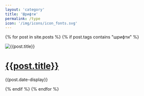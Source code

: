 ```yaml
---
layout: 'category'
title: 'Шрифти'
permalink: /type
icon: '/img/icons/icon_fonts.svg'
---
```


<div class="mainProjectsContainer">

  {% for post in site.posts %}
  {% if post.tags contains "шрифти" %}
  <div class="mainProjectCard">
    <div class="previewWrap"><img src="{{post.preview-image}}" alt="{{post.title}}" class="cardSnippet"></div>
    <div class="mainProjectCardText">
      <h1><a href =' {{post.url}} '> {{post.title}} </a></h1>
      <p class="cardDate">{{post.date-display}}</p>
    </div>
  </div>
  {% endif %}
  {% endfor %}
  
</div>